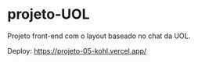 # projeto-UOL

Projeto front-end com o layout baseado no chat da UOL.

Deploy: https://projeto-05-kohl.vercel.app/
